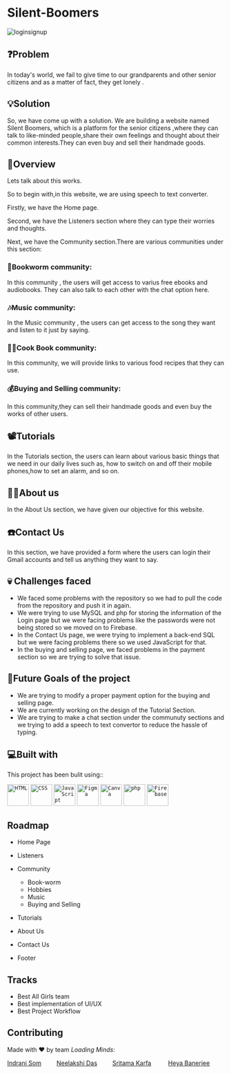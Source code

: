 # Silent-Boomers
![loginsignup](https://github.com/IndraniSom/Silent-Boomers/assets/141947844/e75d5245-9d34-405b-8188-f6ff2a4895a3)
 

## ❓Problem
In today's world, we fail to give time to our grandparents and other senior citizens and as a matter of fact, they get lonely .

## 💡Solution
So, we have come up with a solution. We are building a website named Silent Boomers, which is a platform for the senior citizens ,where they can talk to like-minded people,share their own feelings and thought about their common interests.They can even buy and sell their handmade goods.

## 🙌Overview
Lets talk about this works.

So to begin with,in this website, we are using speech to text converter.

Firstly, we have the Home page.

Second, we have the Listeners section where they can type their worries and thoughts.

Next, we have the Community section.There are various communities under this section: 
### 📖Bookworm community:
In this community , the users will get access to varius free ebooks and audiobooks. They can also talk to each other with the chat option here.
### 🎶Music community:
In the Music community , the users can get access to the song they want and listen to it just by saying.
### 👩‍🍳Cook Book community:
In this community, we will provide links to various food recipes that they can use.
### 💰Buying and Selling community:
In this community,they can sell their handmade goods and even buy the works of other users.

## 📽️Tutorials

In the Tutorials section, the users can learn about various basic things that we need in our daily  lives such as, how to switch on and off their mobile phones,how to set an alarm, and so on.

## 👩‍💻About us
In the About Us section, we have given our objective for this website.
## ☎️Contact Us
In this section, we have provided a form where the users can login their Gmail accounts and tell us anything they want to say.

## 💀 Challenges faced
- We faced some problems with the repository so we had to pull the code from the repository and push it in again. 
- We were trying to use MySQL and php  for storing the information of the Login page but we were facing problems like the passwords were not being stored so we moved on to Firebase.
- In the Contact Us page, we were trying to implement a back-end SQL but we were facing problems there so we used JavaScript for that.
- In the buying and selling page, we faced problems in the payment section so we are trying to solve that issue.

## 🎯Future Goals of the project
- We are trying to modify a proper payment option for the buying and selling page.
- We are currently working on the design of the Tutorial Section.
- We are trying to make a chat section under the communuty sections and we trying to add a speech to text convertor to reduce the hassle of typing.


## 💻Built with
This project has been bulit using:: 

<div align="left">
	<code><img width="50" src="https://user-images.githubusercontent.com/25181517/192158954-f88b5814-d510-4564-b285-dff7d6400dad.png" alt="HTML" title="HTML"/></code>
	<code><img width="50" src="https://user-images.githubusercontent.com/25181517/183898674-75a4a1b1-f960-4ea9-abcb-637170a00a75.png" alt="CSS" title="CSS"/></code>
	<code><img width="50" src="https://user-images.githubusercontent.com/25181517/117447155-6a868a00-af3d-11eb-9cfe-245df15c9f3f.png" alt="JavaScript" title="JavaScript"/></code>
	<code><img width="50" src="https://user-images.githubusercontent.com/25181517/189715289-df3ee512-6eca-463f-a0f4-c10d94a06b2f.png" alt="Figma" title="Figma"/></code>
	<code><img width="50" src="https://github.com/marwin1991/profile-technology-icons/assets/136815194/02494c7c-de6a-43a6-9293-6369696842ed" alt="Canva" title="Canva"/></code>
	<code><img width="50" src="https://user-images.githubusercontent.com/25181517/183570228-6a040b9f-3ddf-47a2-a201-743121dac664.png" alt="php" title="php"/></code>
	<code><img width="50" src="https://user-images.githubusercontent.com/25181517/189716855-2c69ca7a-5149-4647-936d-780610911353.png" alt="Firebase" title="Firebase"/></code>
</div>


## Roadmap

- Home Page

- Listeners

- Community
    - Book-worm
    - Hobbies
    - Music
    - Buying and Selling

- Tutorials

- About Us

- Contact Us

- Footer

## Tracks

- Best All Girls team
- Best implementation of UI/UX
- Best Project Workflow

## Contributing

Made with ❤️ by team <em>Loading Minds</em>:

 [Indrani Som](https://github.com/IndraniSom)&nbsp;&nbsp;&nbsp;&nbsp;&nbsp;&nbsp;&nbsp;&nbsp;&nbsp;[Neelakshi Das](https://github.com/bluecoder2003)&nbsp;&nbsp;&nbsp;&nbsp;&nbsp;&nbsp;&nbsp;&nbsp;&nbsp;[Sritama Karfa](https://github.com/valentra )&nbsp;&nbsp;&nbsp;&nbsp;&nbsp;&nbsp;&nbsp;&nbsp;&nbsp; [ Heya Banerjee ](https://github.com/HeyaBanerjee)


## 
